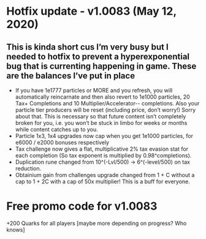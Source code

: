 # Hotfix update - v1.0083 (May 12, 2020)

## This is kinda short cus I’m very busy but I needed to hotfix to prevent a hyperexponential bug that is currenting happening in game. These are the balances I’ve put in place

* If you have 1e1777 particles or MORE and you refresh, you will automatically reincarnate and then also revert to 1e1000 particles, 20 Tax+ Completions and 10 Multiplier/Accelerator-- completions. Also your particle tier producers will be reset (including price, don’t worry!) Sorry about that. This is necessary so that future content isn’t completely broken for you, i.e. you won’t be stuck in limbo for weeks or months while content catches up to you.
* Particle 1x3, 1x4 upgrades now cap when you get 1e1000 particles, for e6000 / e2000 bonuses respectively
* Tax challenge now gives a flat, multiplicative 2% tax evasion stat for each completion (So tax exponent is multiplied by 0.98^completions).
* Duplication rune changed from 10^(-Lvl/500) → 6^(-level/500) on tax reduction.
* Obtainium gain from challenges upgrade changed from 1 + C without a cap to 1 + 2C with a cap of 50x multiplier! This is a buff for everyone.

# Free promo code for v1.0083
+200 Quarks for all players [maybe more depending on progress? Who knows]
